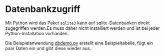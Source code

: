 # Datenbankzugriff

Mit Python wird das Paket ``sqlite3`` kann auf sqlite-Datenbanken
direkt zugegriffen werden.Es muss daher nicht installiert werden und ist bei 
jeder Python-Installation vorhanden. 

Die Beispielanwendung [dbdemo.py](dbdemo.py) erstellt eine Beispieltabelle,
fügt ein paar Daten ein und gibt diese wieder aus.
